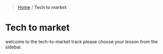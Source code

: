 > [Home](../index.md) / **Tech to market**
# Tech to market

welcome to the tech-to-market track
please choose your lesson from the sidebar.


